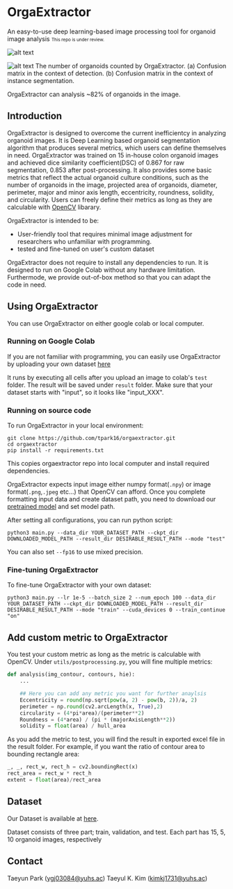 # OrgaExtractor
An easy-to-use deep learning-based image processing tool for organoid image analysis
<font size="1"> This repo is under review. </font>

![alt text](https://github.com/tpark16/orgaextractor/blob/main/OrgaExtractor_overview.png)


![alt text](https://github.com/tpark16/orgaextractor/blob/main/OrgaExtractor_confusionMatrix.png)
The number of organoids counted by OrgaExtractor. (a) Confusion matrix in the context of detection. (b) Confusion matrix in the context of instance segmentation.

OrgaExtractor can analysis ~82% of organoids in the image.

## Introduction
OrgaExtractor is designed to overcome the current inefficientcy in analyzing organoid images. It is Deep Learning based organoid segmentation algorithm that produces several metrics, which users can define themselves in need. OrgaExtractor was trained on 15 in-house colon organoid images and achieved dice similarity coefficient(DSC) of 0.867 for raw segmentation, 0.853 after post-processing. It also provides some basic metrics that reflect the actual organoid culture conditions, such as the number of organoids in the image, projected area of organoids, diameter, perimeter, major and minor axis length, eccentricity, roundness, solidity, and circularity. Users can freely define their metrics as long as they are calculable with [OpenCV](https://opencv.org/) libarary. 

OrgaExtractor is intended to be:
* User-friendly tool that requires minimal image adjustment for researchers who unfamiliar with programming. 
* tested and fine-tuned on user's custom dataset

OrgaExtractor does not require to install any dependencies to run. It is designed to run on Google Colab without any hardware limitation. Furthermode, we provide out-of-box method so that you can adapt the code in need.

## Using OrgaExtractor
You can use OrgaExtractor on either google colab or local computer.

### Running on Google Colab
If you are not familiar with programming, you can easily use OrgaExtractor by uploading your own dataset [here](https://colab.research.google.com/github/tpark16/orgaextractor/blob/main/Orgaextractor.ipynb)

It runs by executing all cells after you upload an image to colab's `test` folder. The result will be saved under `result` folder. Make sure that your dataset starts with "input", so it looks like "input_XXX".


### Running on source code
To run OrgaExtractor in your local environment:
```
git clone https://github.com/tpark16/orgaextractor.git
cd orgaextractor
pip install -r requirements.txt
```
This copies orgaextractor repo into local computer and install required dependencies.

OrgaExtractor expects input image either numpy format(`.npy`) or image format(`.png`,`.jpeg` etc...) that OpenCV can afford. Once you complete formatting input data and create dataset path, you need to download our [pretrained model](https://drive.google.com/uc?id=1wOzvgroIgpEA9kaYfbz0Q3vUL5GY1my9) and set model path.

After setting all configurations, you can run python script:

```
python3 main.py --data_dir YOUR_DATASET_PATH --ckpt_dir DOWNLOADED_MODEL_PATH --result_dir DESIRABLE_RESULT_PATH --mode "test" 
```

You can also set `--fp16` to use mixed precision.

### Fine-tuning OrgaExtractor
To fine-tune OrgaExtractor with your own dataset:

```
python3 main.py --lr 1e-5 --batch_size 2 --num_epoch 100 --data_dir YOUR_DATASET_PATH --ckpt_dir DOWNLOADED_MODEL_PATH --result_dir DESIRABLE_RESULT_PATH --mode "train" --cuda_devices 0 --train_continue "on"
```

## Add custom metric to OrgaExtractor
You test your custom metric as long as the metric is calculable with OpenCV. Under `utils/postprocessing.py`, you will fine multiple metrics:

```python
def analysis(img_contour, contours, hie):
    ...

    ## Here you can add any metric you want for further anaylsis
    Eccentricity = round(np.sqrt(pow(a, 2) - pow(b, 2))/a, 2)
    perimeter = np.round(cv2.arcLength(x, True),2)
    circularity = (4*pi*area)/(perimeter**2)
    Roundness = (4*area) / (pi * (majorAxisLength**2))
    solidity = float(area) / hull_area
```

As you add the metric to test, you will find the result in exported excel file in the result folder.
For example, if you want the ratio of contour area to bounding rectangle area:

```python
_, _, rect_w, rect_h = cv2.boundingRect(x)
rect_area = rect_w * rect_h
extent = float(area)/rect_area
```

## Dataset
Our Dataset is available at [here](https://drive.google.com/drive/folders/17K4N7gEZUqAcwf9N2-I5DPbywwPvzAvo).

Dataset consists of three part; train, validation, and test. Each part has 15, 5, 10 organoid images, respectively

## Contact
Taeyun Park (ygj03084@yuhs.ac)
Taeyul K. Kim (kimkj1731@yuhs.ac)
